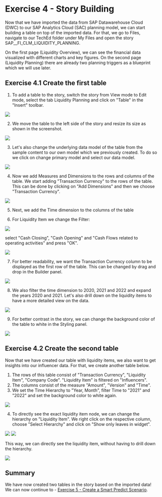

# Exercise 4 - Story Building
Now that we have imported the data from SAP Datawarehouse Cloud (DWC) to our SAP Analytics Cloud (SAC) planning model, we can start building a table on top of the imported data. For that, we go to Files, navigate to our TechEd folder under My Files and open the story SAP__FI_CLM_LIQUIDITY_PLANNING. 

On the first page (Liquidity Overview), we can see the financial data visualized with different charts and key figures.
On the second page (Liquidity Planning) there are already two planning triggers as a blueprint which we will use later. 

## Exercise 4.1 Create the first table

1. To add a table to the story, switch the story from View mode to Edit mode, select the tab Liquidity Planning and click on "Table" in the "Insert" toolbar.

![](/exercises/4_Story_Building/images/screenshot01.png)

2. We move the table to the left side of the story and resize its size as shown in the screenshot.

![](/exercises/4_Story_Building/images/screenshot02.png)

3. Let's also change the underlying data model of the table from the sample content to our own model which we previously created. To do so we click on change primary model and select our data model.

![](/exercises/4_Story_Building/images/screenshot_add_01.png)

4. Now we add Measures and Dimensions to the rows and columns of the table. We start adding "Transaction Currency" to the rows of the table. 
This can be done by clicking on "Add Dimensions" and then we choose "Transaction Currency".

![](/exercises/4_Story_Building/images/screenshot03.png)

5. Next, we add the Time dimension to the columns of the table

6. For Liquidity Item we change the Filter:

![](/exercises/4_Story_Building/images/screenshot04.png)

select "Cash Closing", "Cash Opening" and "Cash Flows related to operating activities" and press "OK".

![](/exercises/4_Story_Building/images/screenshot05.png)

7. For better readability, we want the Transaction Currency column to be displayed as the first row of the table. 
This can be changed by drag and drop in the Builder panel.

![](/exercises/4_Story_Building/images/screenshot06.png)

8. We also filter the time dimension to 2020, 2021 and 2022 and expand the years 2020 and 2021. Let's also drill down on the liquidity items to have a more detailed view on the data. 

![](/exercises/4_Story_Building/images/screenshot07.png)

9. For better contrast in the story, we can change the background color of the table to white in the Styling panel.

![](/exercises/4_Story_Building/images/screenshot08.png)


## Exercise 4.2 Create the second table

Now that we have created our table with liquidity items, we also want to get insights into our influencer data. For that, we create another table below.

1. The rows of this table consist of "Transaction Currency", "Liquidity Item", "Company Code". "Liquidity Item" is filtered on "Influencers".
2. The columns consist of the measure "Amount", "Version" and "Time". 
3. We set the Time Hierarchy to "Year, Month", filter Time to "2021" and "2022" and set the background color to white again.

![](/exercises/4_Story_Building/images/screenshot09.png)

4. To directly see the exact liquidity item node, we can change the hierarchy on "Liquidity Item". We right click on the respective column, choose "Select Hierarchy" and click on "Show only leaves in widget". 

![](/exercises/4_Story_Building/images/screenshot10.png)
![](/exercises/4_Story_Building/images/screenshot11.png)

This way, we can directly see the liquidity item, without having to drill down the hierarchy.

![](/exercises/4_Story_Building/images/screenshot12.png)



## Summary

We have now created two tables in the story based on the imported data!
We can now continue to - [Exercise 5 - Create a Smart Predict Scenario](../5_Create_A_Smart_Predict_Scenario/README.md).


